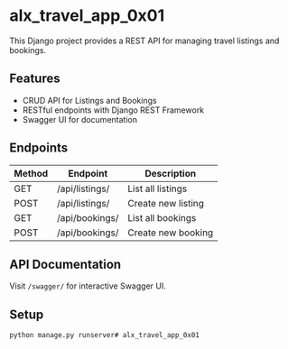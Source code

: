 # alx_travel_app_0x01

This Django project provides a REST API for managing travel listings and bookings.

## Features

- CRUD API for Listings and Bookings
- RESTful endpoints with Django REST Framework
- Swagger UI for documentation

## Endpoints

| Method | Endpoint            | Description              |
|--------|---------------------|--------------------------|
| GET    | /api/listings/      | List all listings        |
| POST   | /api/listings/      | Create new listing       |
| GET    | /api/bookings/      | List all bookings        |
| POST   | /api/bookings/      | Create new booking       |

## API Documentation

Visit `/swagger/` for interactive Swagger UI.

## Setup

```bash
python manage.py runserver# alx_travel_app_0x01
